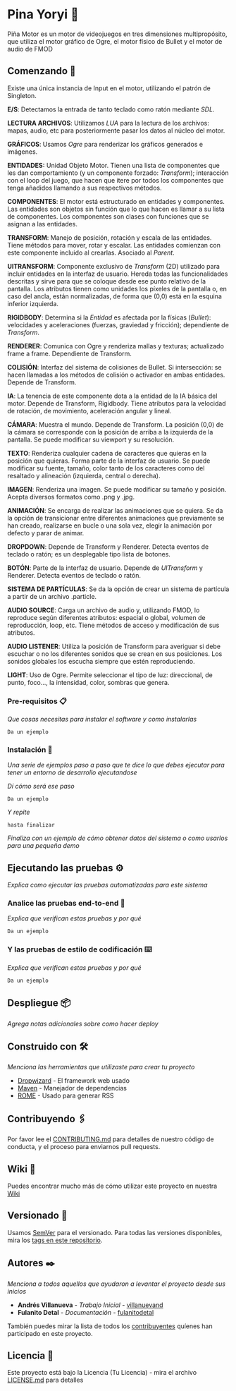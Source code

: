 # Pina Yoryi 🍍

Piña Motor es un motor de videojuegos en tres dimensiones multipropósito, que utiliza el motor gráfico de Ogre, el motor físico de Bullet y el motor de audio de FMOD

## Comenzando 🚀

Existe una única instancia de Input en el motor, utilizando el patrón de Singleton.

**E/S**: Detectamos la entrada de tanto teclado como ratón mediante _SDL_. 

**LECTURA ARCHIVOS**: Utilizamos _LUA_ para la lectura de los archivos: mapas, audio, etc para posteriormente pasar los datos al núcleo del motor.

**GRÁFICOS**: Usamos _Ogre_ para renderizar los gráficos generados e imágenes. 

**ENTIDADES:** Unidad Objeto Motor. Tienen una lista de componentes que les dan comportamiento (y un componente forzado: _Transform_); interacción con el loop del juego, que hacen que itere por todos los componentes que tenga añadidos llamando a sus respectivos métodos.

**COMPONENTES**: El motor está estructurado en entidades y componentes. Las entidades son objetos sin función que lo que hacen es llamar a su lista de componentes. Los componentes son clases con funciones que se asignan a las entidades.

**TRANSFORM**: Manejo de posición, rotación y escala de las entidades. Tiene métodos para mover, rotar y escalar. Las entidades comienzan con este componente incluido al crearlas. Asociado al _Parent_.

**UITRANSFORM**: Componente exclusivo de _Transform_ (2D) utilizado para incluir entidades en la interfaz de usuario. Hereda todas las funcionalidades descritas y sirve para que se coloque desde ese punto relativo de la pantalla. Los atributos tienen como unidades los píxeles de la pantalla o, en caso del ancla, están normalizadas, de forma que (0,0) está en la esquina inferior izquierda.

**RIGIDBODY**: Determina si la _Entidad_ es afectada por la físicas (_Bullet_): velocidades y aceleraciones (fuerzas, graviedad y fricción); dependiente de _Transform_.

**RENDERER**: Comunica con Ogre y renderiza mallas y texturas; actualizado frame a frame. Dependiente de Transform. 

**COLISIÓN**: Interfaz del sistema de colisiones de Bullet. Si intersección: se hacen llamadas a los métodos de colisión o activador en ambas entidades. Depende de Transform. 

**IA**: La tenencia de este componente dota a la entidad de la IA básica del motor. Depende de Transform, Rigidbody. Tiene atributos para la velocidad de rotación, de movimiento, aceleración angular y lineal.

**CÁMARA**: Muestra el mundo. Depende de Transform. La posición (0,0) de la cámara se corresponde con la posición de arriba a la izquierda de la pantalla. Se puede modificar su viewport y su resolución.

**TEXTO**: Renderiza cualquier cadena de caracteres que quieras en la posición que quieras. Forma parte de la interfaz de usuario. Se puede modificar su fuente, tamaño, color tanto de los caracteres como del resaltado y alineación (izquierda, central o derecha).

**IMAGEN**: Renderiza una imagen. Se puede modificar su tamaño y posición. Acepta diversos formatos como .png y .jpg.

**ANIMACIÓN**: Se encarga de realizar las animaciones que se quiera. Se da la opción de transicionar entre diferentes animaciones que previamente se han creado, realizarse en bucle o una sola vez, elegir la animación por defecto y parar de animar.

**DROPDOWN**: Depende de Transform y Renderer. Detecta eventos de teclado o ratón; es un desplegable tipo lista de botones.

**BOTÓN**: Parte de la interfaz de usuario. Depende de _UITransform_ y Renderer. Detecta eventos de teclado o ratón.

**SISTEMA DE PARTÍCULAS**: Se da la opción de crear un sistema de partícula a partir de un archivo .particle.

**AUDIO SOURCE**: Carga un archivo de audio y, utilizando FMOD, lo reproduce según diferentes atributos: espacial o global, volumen de reproducción, loop, etc. Tiene métodos de acceso y modificación de sus atributos.

**AUDIO LISTENER**: Utiliza la posición de Transform para averiguar si debe escuchar o no los diferentes sonidos que se crean en sus posiciones. Los sonidos globales los escucha siempre que estén reproduciendo.

**LIGHT**: Uso de Ogre. Permite seleccionar el tipo de luz: direccional, de punto, foco…, la intensidad, color, sombras que genera.


### Pre-requisitos 📋

_Que cosas necesitas para instalar el software y como instalarlas_

```
Da un ejemplo
```

### Instalación 🔧

_Una serie de ejemplos paso a paso que te dice lo que debes ejecutar para tener un entorno de desarrollo ejecutandose_

_Dí cómo será ese paso_

```
Da un ejemplo
```

_Y repite_

```
hasta finalizar
```

_Finaliza con un ejemplo de cómo obtener datos del sistema o como usarlos para una pequeña demo_

## Ejecutando las pruebas ⚙️

_Explica como ejecutar las pruebas automatizadas para este sistema_

### Analice las pruebas end-to-end 🔩

_Explica que verifican estas pruebas y por qué_

```
Da un ejemplo
```

### Y las pruebas de estilo de codificación ⌨️

_Explica que verifican estas pruebas y por qué_

```
Da un ejemplo
```

## Despliegue 📦

_Agrega notas adicionales sobre como hacer deploy_

## Construido con 🛠️

_Menciona las herramientas que utilizaste para crear tu proyecto_

* [Dropwizard](http://www.dropwizard.io/1.0.2/docs/) - El framework web usado
* [Maven](https://maven.apache.org/) - Manejador de dependencias
* [ROME](https://rometools.github.io/rome/) - Usado para generar RSS

## Contribuyendo 🖇️

Por favor lee el [CONTRIBUTING.md](https://gist.github.com/villanuevand/xxxxxx) para detalles de nuestro código de conducta, y el proceso para enviarnos pull requests.

## Wiki 📖

Puedes encontrar mucho más de cómo utilizar este proyecto en nuestra [Wiki](https://github.com/tu/proyecto/wiki)

## Versionado 📌

Usamos [SemVer](http://semver.org/) para el versionado. Para todas las versiones disponibles, mira los [tags en este repositorio](https://github.com/tu/proyecto/tags).

## Autores ✒️

_Menciona a todos aquellos que ayudaron a levantar el proyecto desde sus inicios_

* **Andrés Villanueva** - *Trabajo Inicial* - [villanuevand](https://github.com/villanuevand)
* **Fulanito Detal** - *Documentación* - [fulanitodetal](#fulanito-de-tal)

También puedes mirar la lista de todos los [contribuyentes](https://github.com/your/project/contributors) quíenes han participado en este proyecto. 

## Licencia 📄

Este proyecto está bajo la Licencia (Tu Licencia) - mira el archivo [LICENSE.md](LICENSE.md) para detalles

